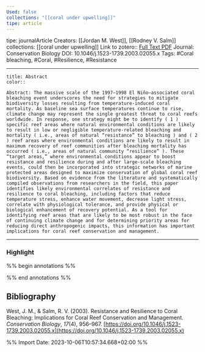 ```yaml
---
Used: false
collections: "[[coral under upwelling]]"
tipe: article
---
```

tipe: journalArticle
Creators: [[Jordan M. West]], [[Rodney V. Salm]]
collections: [[coral under upwelling]]
Link to zotero:: [Full Text PDF](zotero://select/library/items/3U2C7T8C)
Journal: Conservation Biology
DOI: 10.1046/j.1523-1739.2003.02055.x
Tags: #Coral bleaching, #Coral, #Resilience, #Resistance

---
```ad-note
title: Abstract
color:: 

Abstract: The massive scale of the 1997–1998 El Niño–associated coral bleaching event underscores the need for strategies to mitigate biodiversity losses resulting from temperature-induced coral mortality. As baseline sea surface temperatures continue to rise, climate change may represent the single greatest threat to coral reefs worldwide. In response, one strategy might be to identify ( 1 ) specific reef areas where natural environmental conditions are likely to result in low or negligible temperature-related bleaching and mortality ( i.e., areas of natural “resistance” to bleaching ) and ( 2 ) reef areas where environmental conditions are likely to result in maximum recovery of reef communities after bleaching mortality has occurred ( i.e., areas of natural community “resilience” ). These “target areas,” where environmental conditions appear to boost resistance and resilience during and after large-scale bleaching events, could then be incorporated into strategic networks of marine protected areas designed to maximize conservation of global coral reef biodiversity. Based on evidence from the literature and systematically compiled observations from researchers in the field, this paper identifies likely environmental correlates of resistance and resilience to coral bleaching, including factors that reduce temperature stress, enhance water movement, decrease light stress, correlate with physiological tolerance, and provide physical or biological enhancement of recovery potential. As a tool for identifying reef areas that are likely to be most robust in the face of continuing climate change and for determining priority areas for reducing direct anthropogenic impacts, this information has important implications for coral reef conservation and management.

```

---
### Highlight

%% begin annotations %%

%% end annotations %%

## Bibliography

West, J. M., & Salm, R. V. (2003). Resistance and Resilience to Coral Bleaching: Implications for Coral Reef Conservation and Management. _Conservation Biology_, _17_(4), 956–967. [https://doi.org/10.1046/j.1523-1739.2003.02055.x](https://doi.org/10.1046/j.1523-1739.2003.02055.x)

%% Import Date: 2023-10-06T10:57:34.668+02:00 %%

